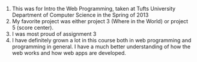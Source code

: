 1. This was for Intro the Web Programming, taken at Tufts University Department of Computer Science in the Spring of 2013
2. My favorite project was either project 3 (Where in the World) or project 5 (score center).
3. I was most proud of assignment 3 
4. I have definitely grown a lot in this course both in web programming and programming in general. I have a much better understanding of how the web works and how web apps are developed. 
